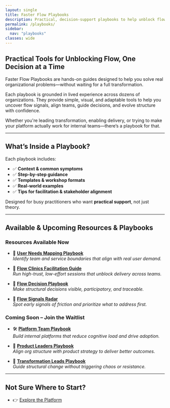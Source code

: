 ```yaml
---
layout: single
title: Faster Flow Playbooks
description: Practical, decision-support playbooks to help unblock flow and align structure with strategy.
permalink: /playbooks/
sidebar:
  nav: "playbooks"
classes: wide
---
```


## Practical Tools for Unblocking Flow, One Decision at a Time

Faster Flow Playbooks are hands-on guides designed to help you solve real organizational problems—without waiting for a full transformation.

Each playbook is grounded in lived experience across dozens of organizations. They provide simple, visual, and adaptable tools to help you uncover flow signals, align teams, guide decisions, and evolve structure with confidence.

Whether you're leading transformation, enabling delivery, or trying to make your platform actually work for internal teams—there’s a playbook for that.

---

## What’s Inside a Playbook?

Each playbook includes:

- ✅ **Context & common symptoms**  
- ✅ **Step-by-step guidance**  
- ✅ **Templates & workshop formats**  
- ✅ **Real-world examples**  
- ✅ **Tips for facilitation & stakeholder alignment**

Designed for busy practitioners who want **practical support**, not just theory.

---

## Available & Upcoming Resources & Playbooks

### Resources Available Now

- 🔗 [**User Needs Mapping Playbook**](https://userneedsmapping.com/docs/introduction-to-user-needs-mapping/)  
  *Identify team and service boundaries that align with real user demand.*

- 🔗 [**Flow Clinics Facilitation Guide**](https://flowdecisionrecords.com/docs/flow-clinics)  
  *Run high-trust, low-effort sessions that unblock delivery across teams.*

- 🔗 [**Flow Decision Playbook**](https://flowdecisionrecords.com/docs/playbook)  
  *Make structural decisions visible, participatory, and traceable.*

- 🔗 [**Flow Signals Radar**](https://flowdecisionrecords.com/docs/flow-signals-radar)  
  *Spot early signals of friction and prioritize what to address first.*

### Coming Soon – Join the Waitlist

- 🛠 [**Platform Team Playbook**](/playbooks/platform-team)  
  *Build internal platforms that reduce cognitive load and drive adoption.*

- 🎯 [**Product Leaders Playbook**](/playbooks/product-leaders)  
  *Align org structure with product strategy to deliver better outcomes.*

- 🔄 [**Transformation Leads Playbook**](/playbooks/transformation-leads)  
  *Guide structural change without triggering chaos or resistance.*

---

## Not Sure Where to Start?

- 👉 [Explore the Platform](/overview)  
